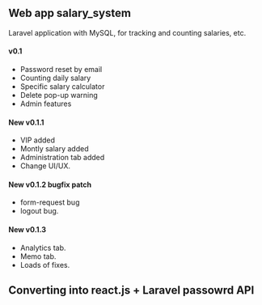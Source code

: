 ## Web app salary_system

Laravel application with MySQL, for tracking and counting salaries, etc.

#### v0.1
- Password reset by email
- Counting daily salary
- Specific salary calculator
- Delete pop-up warning
- Admin features

#### New v0.1.1
- VIP added
- Montly salary added
- Administration tab added
- Change UI/UX.

#### New v0.1.2 bugfix patch
- form-request bug
- logout bug.

#### New v0.1.3
- Analytics tab.
- Memo tab.
- Loads of fixes.

## Converting into react.js + Laravel passowrd API
